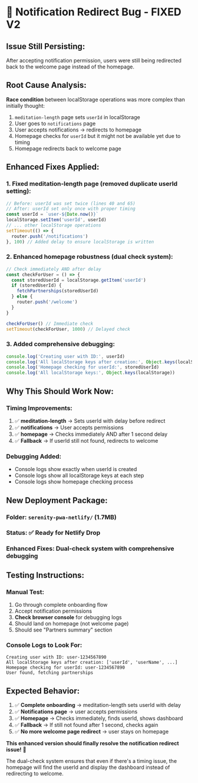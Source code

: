 # 🔧 Notification Redirect Bug - FIXED V2

## **Issue Still Persisting:**
After accepting notification permission, users were still being redirected back to the welcome page instead of the homepage.

## **Root Cause Analysis:**
**Race condition** between localStorage operations was more complex than initially thought:
1. `meditation-length` page sets `userId` in localStorage
2. User goes to `notifications` page  
3. User accepts notifications → redirects to homepage
4. Homepage checks for `userId` but it might not be available yet due to timing
5. Homepage redirects back to welcome page

## **Enhanced Fixes Applied:**

### **1. Fixed meditation-length page (removed duplicate userId setting):**
```typescript
// Before: userId was set twice (lines 40 and 65)
// After: userId set only once with proper timing
const userId = `user-${Date.now()}`
localStorage.setItem('userId', userId)
// ... other localStorage operations
setTimeout(() => {
  router.push('/notifications')
}, 100) // Added delay to ensure localStorage is written
```

### **2. Enhanced homepage robustness (dual check system):**
```typescript
// Check immediately AND after delay
const checkForUser = () => {
  const storedUserId = localStorage.getItem('userId')
  if (storedUserId) {
    fetchPartnerships(storedUserId)
  } else {
    router.push('/welcome')
  }
}

checkForUser() // Immediate check
setTimeout(checkForUser, 1000) // Delayed check
```

### **3. Added comprehensive debugging:**
```typescript
console.log('Creating user with ID:', userId)
console.log('All localStorage keys after creation:', Object.keys(localStorage))
console.log('Homepage checking for userId:', storedUserId)
console.log('All localStorage keys:', Object.keys(localStorage))
```

## **Why This Should Work Now:**

### **Timing Improvements:**
1. ✅ **meditation-length** → Sets userId with delay before redirect
2. ✅ **notifications** → User accepts permissions  
3. ✅ **homepage** → Checks immediately AND after 1 second delay
4. ✅ **Fallback** → If userId still not found, redirects to welcome

### **Debugging Added:**
- Console logs show exactly when userId is created
- Console logs show all localStorage keys at each step
- Console logs show homepage checking process

## **New Deployment Package:**

### **Folder**: `serenity-pwa-netlify/` (1.7MB)
### **Status**: ✅ **Ready for Netlify Drop**
### **Enhanced Fixes**: Dual-check system with comprehensive debugging

## **Testing Instructions:**

### **Manual Test:**
1. Go through complete onboarding flow
2. Accept notification permissions
3. **Check browser console** for debugging logs
4. Should land on homepage (not welcome page)
5. Should see "Partners summary" section

### **Console Logs to Look For:**
```
Creating user with ID: user-1234567890
All localStorage keys after creation: ['userId', 'userName', ...]
Homepage checking for userId: user-1234567890
User found, fetching partnerships
```

## **Expected Behavior:**

1. ✅ **Complete onboarding** → meditation-length sets userId with delay
2. ✅ **Notifications page** → user accepts permissions  
3. ✅ **Homepage** → Checks immediately, finds userId, shows dashboard
4. ✅ **Fallback** → If still not found after 1 second, checks again
5. ✅ **No more welcome page redirect** → user stays on homepage

**This enhanced version should finally resolve the notification redirect issue!** 🎯

The dual-check system ensures that even if there's a timing issue, the homepage will find the userId and display the dashboard instead of redirecting to welcome.
